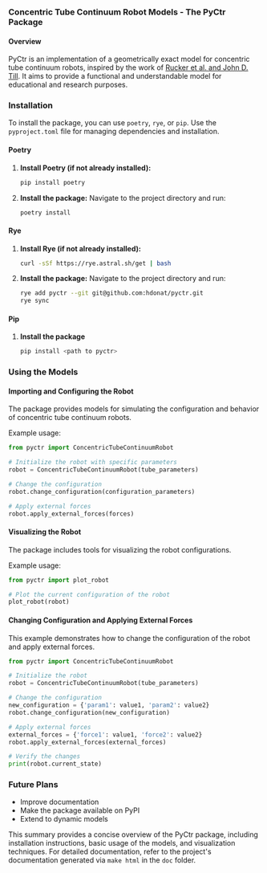 ### Concentric Tube Continuum Robot Models - The PyCtr Package

#### Overview
PyCtr is an implementation of a geometrically exact model for concentric tube continuum robots, inspired by the work of [Rucker et al. and John D. Till](https://github.com/JohnDTill/ContinuumRobotExamples). It aims to provide a functional and understandable model for educational and research purposes.

### Installation
To install the package, you can use `poetry`, `rye`, or `pip`. Use the `pyproject.toml` file for managing dependencies and installation.

#### Poetry
1. **Install Poetry (if not already installed):**
   ```bash
   pip install poetry
   ```

2. **Install the package:**
   Navigate to the project directory and run:
   ```bash
   poetry install
   ```
#### Rye
1. **Install Rye (if not already installed):**
   ```bash
   curl -sSf https://rye.astral.sh/get | bash
   ```

2. **Install the package:**
   Navigate to the project directory and run:
   ```bash
   rye add pyctr --git git@github.com:hdonat/pyctr.git
   rye sync
   ```
#### Pip
1. **Install the package**
   ```bash
   pip install <path to pyctr>
   ```

### Using the Models

#### Importing and Configuring the Robot
The package provides models for simulating the configuration and behavior of concentric tube continuum robots.

Example usage:
```python
from pyctr import ConcentricTubeContinuumRobot

# Initialize the robot with specific parameters
robot = ConcentricTubeContinuumRobot(tube_parameters)

# Change the configuration
robot.change_configuration(configuration_parameters)

# Apply external forces
robot.apply_external_forces(forces)
```

#### Visualizing the Robot
The package includes tools for visualizing the robot configurations.

Example usage:
```python
from pyctr import plot_robot

# Plot the current configuration of the robot
plot_robot(robot)
```

#### Changing Configuration and Applying External Forces
This example demonstrates how to change the configuration of the robot and apply external forces.

```python
from pyctr import ConcentricTubeContinuumRobot

# Initialize the robot
robot = ConcentricTubeContinuumRobot(tube_parameters)

# Change the configuration
new_configuration = {'param1': value1, 'param2': value2}
robot.change_configuration(new_configuration)

# Apply external forces
external_forces = {'force1': value1, 'force2': value2}
robot.apply_external_forces(external_forces)

# Verify the changes
print(robot.current_state)
```

### Future Plans
- Improve documentation
- Make the package available on PyPI
- Extend to dynamic models

This summary provides a concise overview of the PyCtr package, including installation instructions, basic usage of the models, and visualization techniques. For detailed documentation, refer to the project's documentation generated via `make html` in the `doc` folder.
